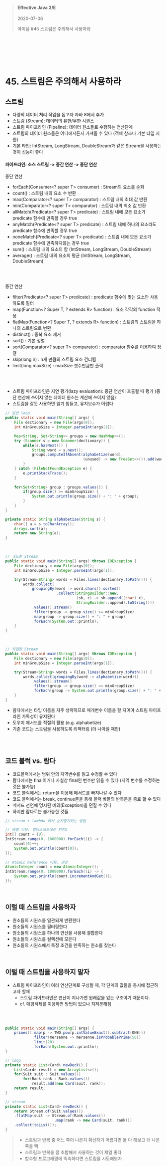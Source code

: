 
> #### Effective Java 3/E
> 2020-07-06
>
> 아이템 #45 스트림은 주의해서 사용하라

<br><br><br><br><br>





# 45. 스트림은 주의해서 사용하라

## 스트림

* 다량의 데이터 처리 작업을 돕고자 자바 8에서 추가
* 스트림 (Stream): 데이터의 유한/무한 시퀀스
* 스트림 파이프라인 (Pipeline): 데이터 원소들로 수행하는 연산단계
* 스트림의 데이터 원소들은 어디에서든지 가져올 수 있다 (객체 참조나 기본 타입 지원)
* 기본 타입:  IntStream, LongStream, DoubleStream과 같은 Stream을 사용하는 것이 성능이 좋다

#### 파이프라인: 소스 스트림 -> 중간 연산 -> 종단 연산
종단 연산
* forEach(Consumer<? super T> consumer) : Stream의 요소를 순회
* count() : 스트림 내의 요소 수 반환
* max(Comparator<? super T> comparator) : 스트림 내의 최대 값 반환
* min(Comparator<? super T> comparator) : 스트림 내의 최소 값 반환
* allMatch(Predicate<? super T> predicate) : 스트림 내에 모든 요소가 predicate 함수에 만족할 경우 true
* anyMatch(Predicate<? super T> predicate) : 스트림 내에 하나의 요소라도 predicate 함수에 만족할 경우 true
* noneMatch(Predicate<? super T> predicate) : 스트림 내에 모든 요소가 predicate 함수에 만족하지않는 경우 true
* sum() : 스트림 내의 요소의 합 (IntStream, LongStream, DoubleStream)
* average() : 스트림 내의 요소의 평균 (IntStream, LongStream, DoubleStream)

<br><br>

중간 연산
* filter(Predicate<? super T> predicate) : predicate 함수에 맞는 요소만 사용하도록 필터
* map(Function<? Super T, ? extends R> function) : 요소 각각의 function 적용
* flatMap(Function<? Super T, ? extends R> function) : 스트림의 스트림을 하나의 스트림으로 변환
* distinct() : 중복 요소 제거
* sort() : 기본 정렬
* sort(Comparator<? super T> comparator) : comparator 함수를 이용하여 정렬
* skip(long n) : n개 만큼의 스트림 요소 건너뜀
* limit(long maxSize) : maxSize 갯수만큼만 출력

<br><br>

* 스트림 파이프라인은 지연 평가(lazy evaluation): 종단 연산이 호출될 때 평가 (종단 연산에 쓰이지 않는 데이터 원소는 계산에 쓰이지 않음)
* 스트림을 잘못 사용하면 읽기 힘들고, 유지보수가 어렵다


``` java 
// 일반 loop
public static void main(String[] args) {
    File dectionary = new File(args[0]);
    int minGroupSize = Integer.parseInt(args[1]);

    Map<String, Set<String>> groups = new HashMap<>();
    try (Scanner s = new Scanner(dectionary)) {
        while(s.hasNext()) {
            String word = s.next();
            groups.computeIfAbsent(alphabetize(word), 
                                   (unused) -> new TreeSet<>()).add(word);
        }
    } catch (FileNotFoundException e) {
        e.printStackTrace();
    }
    
    for(Set<String> group : groups.values()) {
        if(group.size() >= minGroupSize) {
            System.out.println(group.size() + ": " + group);
        }
    }
}

private static String alphabetize(String s) {
    char[] a = s.toCharArray();
    Arrays.sort(a);
    return new String(a);
}
```
<br>

``` java
// 과도한 Stream
public static void main(String[] args) throws IOException {
    File dectionary = new File(args[0]);
    int minGroupSize = Integer.parseInt(args[1]);

    try(Stream<String> words = Files.lines(dectionary.toPath())) {
        words.collect(
            groupingBy(word -> word.chars().sorted()
                       .collect(StringBuilder::new,
                                (sb, c) -> sb.append((char) c),
                                StringBuilder::append).toString()))
            .values().stream()
            .filter(group -> group.size() >= minGroupSize)
            .map(group -> group.size() + ": " + group)
            .forEach(System.out::println);
    }
}
```

<br>

``` java
// 적절한 Stream
public static void main(String[] args) throws IOException {
    File dectionary = new File(args[0]);
    int minGroupSize = Integer.parseInt(args[1]);

    try(Stream<String> words = Files.lines(dectionary.toPath())) {
        words.collect(groupingBy(word -> alphabetize(word)))
            .values().stream()
            .filter(group -> group.size() >= minGroupSize)
            .forEach(group -> System.out.println(group.size() + ": " + group));
    }
}
```
* 람다에서는 타입 이름을 자주 생략하므로 매개변수 이름을 잘 지어야 스트림 파이프라인 가독성이 유지된다
* 도우미 메서드를 적절히 활용 (e.g. alphabetize)
* 기존 코드는 스트림을 사용하도록 리팩터링 (더 나아질 때만)

<br><br>

## 코드 블럭 vs. 람다
* 코드블럭에서는 범위 안의 지역변수를 읽고 수정할 수 있다
* 람다에서는 final이거나 사실상 final인 변수만 읽을 수 있다 (지역 변수를 수정하는 것은 불가능)
* 코드 블럭에서는 return을 이용해 메서드를 빠져나갈 수 있다
* 코드 블럭에서는 break, continue문을 통해 블럭 바깥의 반복문을 종료 할 수 있다
* 메서드 선언에 명시된 예외(Exception)을 던질 수 있다
* 하지만 람다로는 불가능한 것들

``` java
// stream + lambda 에서 순차증가하는 방법

// 배열 이용. 멀티스레드에선 안전X
int[] count = {0};
IntStream.range(0, 1000000).forEach((i) -> {
    count[0]++;
    System.out.println(count[0]);
});
 
// Atomic Reference 이용. 권장
AtomicInteger count = new AtomicInteger();
IntStream.range(0, 1000000).forEach((i) -> {
    System.out.println(count.incrementAndGet());
});
```

<br>

## 이럴 때 스트림을 사용하자

* 원소들의 시퀀스를 일관되게 반환한다
* 원소들의 시퀀스를 필터링한다
* 원소들의 시퀀스를 하나의 연산을 사용해 결합한다
* 원소들의 시퀀스를 컬렉션에 모은다
* 원소들의 시퀀스에서 특정 조건을 만족하는 원소를 찾는다

<br>

## 이럴 때 스트림을 사용하지 말자

* 스트림 파이프라인이 여러 연산단계로 구성될 때, 각 단계의 값들을 동시에 접근하고자 할때
  * 스트림 파이프라인은 연산이 지나가면 원래값을 잃는 구조이기 때문이다.
  * cf. 매핑객체를 이용하면 방법이 있으나 지저분해짐

<br><br>

``` java
public static void main(String[] args) {
    primes().map(p -> TWO.pow(p.intValueExact().subtract(ONE)))
            .filter(mersenne -> mersenne.isProbablePrime(50))
            .limit(20)
            .forEach(System.out::println);
}
```

``` java
// loop
private static List<Card> newDeck() {
    List<Card> result = new ArrayList<>();
    for(Suit suit : Suit.values()) 
        for(Rank rank : Rank.values())
            result.add(new Card(suit, rank));
    return result;
}

// stream
private static List<Card> newDeck() {
    return Stream.of(Suit.values())
    .flatMap(suit -> Stream.of(Rank.values())
                      .map(rank -> new Card(suit, rank)))
    .collect(toList());
}
```

> * 스트림과 반복 중 어느 쪽이 나은지 확신하기 어렵다면 둘 다 해보고 더 나은 쪽을 택
> * 스트림과 반복을 잘 조합해서 사용하는 것이 제일 좋다
> * 함수형 프로그래밍에 익숙하다면 스트림을 시도해보자
